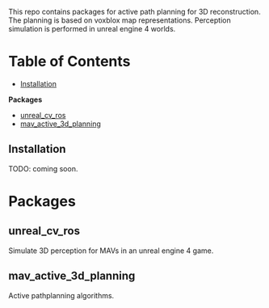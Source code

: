 This repo contains packages for active path planning for 3D reconstruction. The planning is based on voxblox map representations. Perception simulation is performed in unreal engine 4 worlds.

# Table of Contents
* [Installation](#installation)

**Packages**
* [unreal_cv_ros](#unreal_cv_ros)
* [mav_active_3d_planning](#mav_active_3d_planning)

## Installation
TODO: coming soon.

# Packages
## unreal_cv_ros
Simulate 3D perception for MAVs in an unreal engine 4 game.

## mav_active_3d_planning
Active pathplanning algorithms.
